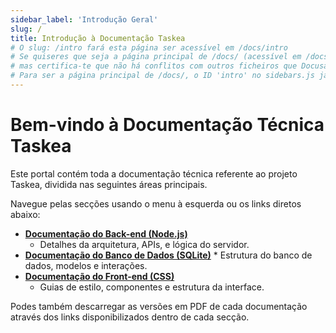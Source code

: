 ```yaml
---
sidebar_label: 'Introdução Geral'
slug: /
title: Introdução à Documentação Taskea
# O slug: /intro fará esta página ser acessível em /docs/intro
# Se quiseres que seja a página principal de /docs/ (acessível em /docs/), usa slug: /
# mas certifica-te que não há conflitos com outros ficheiros que Docusaurus possa considerar como índice.
# Para ser a página principal de /docs/, o ID 'intro' no sidebars.js já a define como tal.
---
```


# Bem-vindo à Documentação Técnica Taskea

Este portal contém toda a documentação técnica referente ao projeto Taskea, dividida nas seguintes áreas principais.

Navegue pelas secções usando o menu à esquerda ou os links diretos abaixo:

* **[Documentação do Back-end (Node.js)](./backend/DocumentacaoTecnicadoBackend-ProjetoTaskea.md)**
    * Detalhes da arquitetura, APIs, e lógica do servidor.
* **[Documentação do Banco de Dados (SQLite)](./database/DocumentacaoTecnicadoBancodeDados-Projeto%20Taskea.md)** * Estrutura do banco de dados, modelos e interações.
* **[Documentação do Front-end (CSS)](./frontend/estilizacao.md)**
    * Guias de estilo, componentes e estrutura da interface.

Podes também descarregar as versões em PDF de cada documentação através dos links disponibilizados dentro de cada secção.